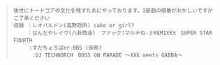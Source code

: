 > ```
>後世にナードコアの文化を残すためにやっております。1部曲の順番がおかしいですがご了承ください
>収録 ：レオパルドン(高野政所) cake or girl?
>　　 ：はんだやレイヴ(八卦商会)　ファック!マルチね☆彡REMIXES　SUPER STAR FOURTH　
>      :すだちょろぱer☆BBS (仮称)
>       :DJ TECHNORCH　BOSS ON PARADE 〜XXX meets GABBA〜

